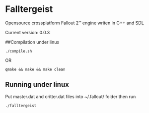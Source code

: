 Falltergeist
============

Opensource crossplatform Fallout 2™ engine writen in C++ and SDL

Current version: 0.0.3

##Compilation under linux
```
./compile.sh
```
OR
```
qmake && make && make clean
```

## Running under linux

Put master.dat and critter.dat files into ~/.fallout/ folder
then run 
```
./falltergeist
```
